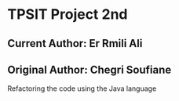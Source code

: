 # TPSIT Project 2nd 
## Current Author: Er Rmili Ali
## Original Author: Chegri Soufiane

Refactoring the code using the Java language